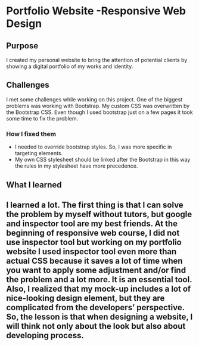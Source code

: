 # Portfolio Website -Responsive Web Design

## Purpose
I created my personal website to bring the attention of potential clients by showing a digital portfolio of my works and identity.

## Challenges
I met some challenges while working on this project. One of the biggest problems was working with Bootstrap. My custom CSS was overwritten by the Bootstrap CSS. Even though I used bootstrap just on a few pages it took some time to fix the problem.

### How I fixed them

- I needed to override bootstrap styles. So, I was more specific in targeting elements.
- My own CSS stylesheet should be linked after the Bootstrap in this way the rules in my stylesheet have more precedence.

## What I learned

## I learned a lot. The first thing is that I can solve the problem by myself without tutors, but google and inspector tool are my best friends. At the beginning of responsive web course, I did not use inspector tool but working on my portfolio website I used inspector tool even more than actual CSS because it saves a lot of time when you want to apply some adjustment and/or find the problem and a lot more. It is an essential tool. Also, I realized that my mock-up includes a lot of nice-looking design element, but they are complicated from the developers’ perspective. So, the lesson is that when designing a website, I will think not only about the look but also about developing process.
